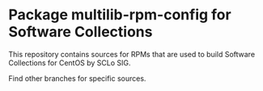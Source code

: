 # Package multilib-rpm-config for Software Collections

This repository contains sources for RPMs that are used
to build Software Collections for CentOS by SCLo SIG.

Find other branches for specific sources.
